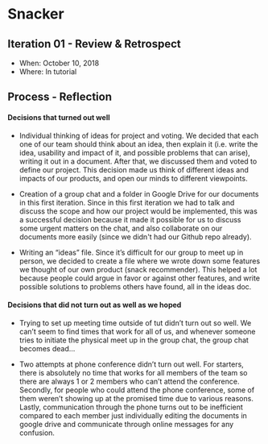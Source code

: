 # Snacker

## Iteration 01 - Review & Retrospect

* When: October 10, 2018
* Where: In tutorial

## Process - Reflection

#### Decisions that turned out well

* Individual thinking of ideas for project and voting. We decided that each one of our team should think about an idea, then explain it (i.e. write the idea, usability and impact of it, and possible problems that can arise), writing it out in a document. After that, we discussed them and voted to define our project. This decision made us think of different ideas and impacts of our products, and open our minds to different viewpoints.

* Creation of a group chat and a folder in Google Drive for our documents in this first iteration. Since in this first iteration we had to talk and discuss the scope and how our project would be implemented, this was a successful decision because it made it possible for us to discuss some urgent matters on the chat, and also collaborate on our documents more easily (since we didn't had our Github repo already).


* Writing an “ideas” file. Since it’s difficult for our group to meet up in person, we decided to create a file where we wrote down some features we thought of our own product (snack recommender). This helped a lot because people could argue in favor or against other features, and write possible solutions to problems others have found, all in the ideas doc.

#### Decisions that did not turn out as well as we hoped

* Trying to set up meeting time outside of tut didn’t turn out so well. We can’t seem to find times that work for all of us, and whenever someone tries to initiate the physical meet up in the group chat, the group chat becomes dead...


* Two attempts at phone conference didn’t turn out well. For starters, there is absolutely no time that works for all members of the team so there are always 1 or 2 members who can’t attend the conference. Secondly, for people who could attend the phone conference, some of them weren’t showing up at the promised time due to various reasons. Lastly, communication through the phone turns out to be inefficient compared to each member just individually editing the documents in google drive and communicate through online messages for any confusion.
